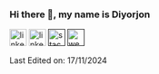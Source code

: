 ### Hi there 👋, my name is Diyorjon
[<img src='https://d2fltix0v2e0sb.cloudfront.net/dev-badge.svg' alt='linkedin' height='30'>](https://dev.to/ihchowdhury)   [<img src='https://cdn.jsdelivr.net/npm/simple-icons@3.0.1/icons/linkedin.svg' alt='linkedin' height='30'>](https://www.linkedin.com/in/diyorjon-olimjonov/)  [<img src='https://cdn.jsdelivr.net/npm/simple-icons@3.0.1/icons/stackoverflow.svg' alt='stackoverflow' height='30'>]()  [<img src='https://cdn.jsdelivr.net/npm/simple-icons@3.0.1/icons/icloud.svg' alt='website' height='30'>]()

Last Edited on: 17/11/2024
